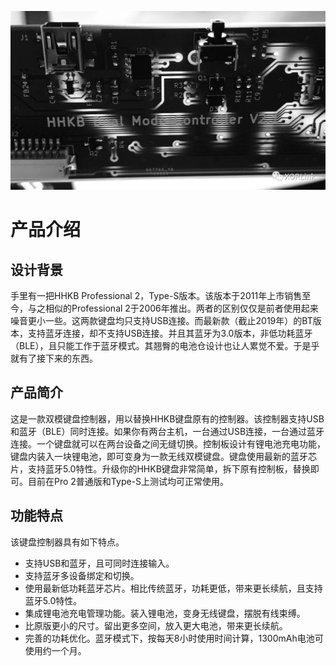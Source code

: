 ![HHKB Dual Mode Controller](../images/hhkb_black.jpeg)
# 产品介绍

## 设计背景
手里有一把HHKB Professional 2，Type-S版本。该版本于2011年上市销售至今，与之相似的Professional 2于2006年推出。两者的区别仅仅是前者使用起来噪音更小一些。这两款键盘均只支持USB连接。而最新款（截止2019年）的BT版本，支持蓝牙连接，却不支持USB连接。并且其蓝牙为3.0版本，非低功耗蓝牙（BLE），且只能工作于蓝牙模式。其翘臀的电池仓设计也让人累觉不爱。于是乎就有了接下来的东西。

## 产品简介

这是一款双模键盘控制器，用以替换HHKB键盘原有的控制器。该控制器支持USB和蓝牙（BLE）同时连接。如果你有两台主机，一台通过USB连接，一台通过蓝牙连接。一个键盘就可以在两台设备之间无缝切换。控制板设计有锂电池充电功能，键盘内装入一块锂电池，即可变身为一款无线双模键盘。键盘使用最新的蓝牙芯片，支持蓝牙5.0特性。升级你的HHKB键盘非常简单，拆下原有控制板，替换即可。目前在Pro 2普通版和Type-S上测试均可正常使用。

## 功能特点
该键盘控制器具有如下特点。

* 支持USB和蓝牙，且可同时连接输入。
* 支持蓝牙多设备绑定和切换。
* 使用最新低功耗蓝牙芯片。相比传统蓝牙，功耗更低，带来更长续航，且支持蓝牙5.0特性。
* 集成锂电池充电管理功能。装入锂电池，变身无线键盘，摆脱有线束缚。
* 比原版更小的尺寸。留出更多空间，放入更大电池，带来更长续航。
* 完善的功耗优化。蓝牙模式下，按每天8小时使用时间计算，1300mAh电池可使用约一个月。